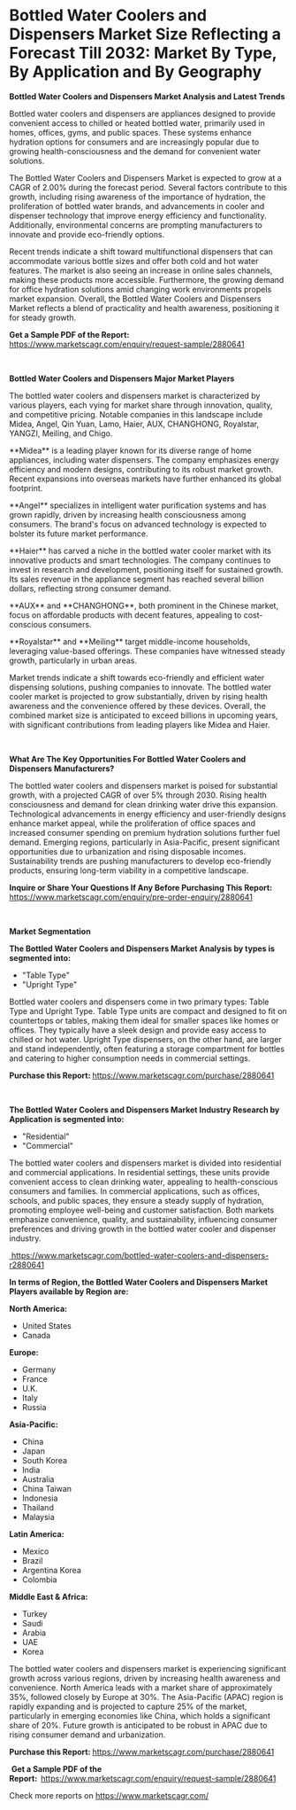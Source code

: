 <p><h1>Bottled Water Coolers and Dispensers Market Size Reflecting a Forecast Till 2032: Market By Type, By Application and By Geography</h1></p><p><strong>Bottled Water Coolers and Dispensers Market Analysis and Latest Trends</strong></p>
<p><p>Bottled water coolers and dispensers are appliances designed to provide convenient access to chilled or heated bottled water, primarily used in homes, offices, gyms, and public spaces. These systems enhance hydration options for consumers and are increasingly popular due to growing health-consciousness and the demand for convenient water solutions.</p><p>The Bottled Water Coolers and Dispensers Market is expected to grow at a CAGR of 2.00% during the forecast period. Several factors contribute to this growth, including rising awareness of the importance of hydration, the proliferation of bottled water brands, and advancements in cooler and dispenser technology that improve energy efficiency and functionality. Additionally, environmental concerns are prompting manufacturers to innovate and provide eco-friendly options.</p><p>Recent trends indicate a shift toward multifunctional dispensers that can accommodate various bottle sizes and offer both cold and hot water features. The market is also seeing an increase in online sales channels, making these products more accessible. Furthermore, the growing demand for office hydration solutions amid changing work environments propels market expansion. Overall, the Bottled Water Coolers and Dispensers Market reflects a blend of practicality and health awareness, positioning it for steady growth.</p></p>
<p><strong>Get a Sample PDF of the Report:&nbsp;</strong> <a href="https://www.marketscagr.com/enquiry/request-sample/2880641?utm_campaign=2384&utm_medium=2&utm_source=Github&utm_content=ia&utm_term=12032025&utm_id=bottled-water-coolers-and-dispensers">https://www.marketscagr.com/enquiry/request-sample/2880641</a></p>
<p>&nbsp;</p>
<p><strong>Bottled Water Coolers and Dispensers Major Market Players</strong></p>
<p><p>The bottled water coolers and dispensers market is characterized by various players, each vying for market share through innovation, quality, and competitive pricing. Notable companies in this landscape include Midea, Angel, Qin Yuan, Lamo, Haier, AUX, CHANGHONG, Royalstar, YANGZI, Meiling, and Chigo.</p><p>**Midea** is a leading player known for its diverse range of home appliances, including water dispensers. The company emphasizes energy efficiency and modern designs, contributing to its robust market growth. Recent expansions into overseas markets have further enhanced its global footprint.</p><p>**Angel** specializes in intelligent water purification systems and has grown rapidly, driven by increasing health consciousness among consumers. The brand's focus on advanced technology is expected to bolster its future market performance.</p><p>**Haier** has carved a niche in the bottled water cooler market with its innovative products and smart technologies. The company continues to invest in research and development, positioning itself for sustained growth. Its sales revenue in the appliance segment has reached several billion dollars, reflecting strong consumer demand.</p><p>**AUX** and **CHANGHONG**, both prominent in the Chinese market, focus on affordable products with decent features, appealing to cost-conscious consumers.</p><p>**Royalstar** and **Meiling** target middle-income households, leveraging value-based offerings. These companies have witnessed steady growth, particularly in urban areas.</p><p>Market trends indicate a shift towards eco-friendly and efficient water dispensing solutions, pushing companies to innovate. The bottled water cooler market is projected to grow substantially, driven by rising health awareness and the convenience offered by these devices. Overall, the combined market size is anticipated to exceed billions in upcoming years, with significant contributions from leading players like Midea and Haier.</p></p>
<p>&nbsp;</p>
<p><strong>What Are The Key Opportunities For Bottled Water Coolers and Dispensers Manufacturers?</strong></p>
<p><p>The bottled water coolers and dispensers market is poised for substantial growth, with a projected CAGR of over 5% through 2030. Rising health consciousness and demand for clean drinking water drive this expansion. Technological advancements in energy efficiency and user-friendly designs enhance market appeal, while the proliferation of office spaces and increased consumer spending on premium hydration solutions further fuel demand. Emerging regions, particularly in Asia-Pacific, present significant opportunities due to urbanization and rising disposable incomes. Sustainability trends are pushing manufacturers to develop eco-friendly products, ensuring long-term viability in a competitive landscape.</p></p>
<p><strong>Inquire or Share Your Questions If Any Before Purchasing This Report:</strong> <a href="https://www.marketscagr.com/enquiry/pre-order-enquiry/2880641?utm_campaign=2384&utm_medium=2&utm_source=Github&utm_content=ia&utm_term=12032025&utm_id=bottled-water-coolers-and-dispensers">https://www.marketscagr.com/enquiry/pre-order-enquiry/2880641</a></p>
<p>&nbsp;</p>
<p><strong>Market Segmentation</strong></p>
<p><strong>The Bottled Water Coolers and Dispensers Market Analysis by types is segmented into:</strong></p>
<p><ul><li>"Table Type"</li><li>"Upright Type"</li></ul></p>
<p><p>Bottled water coolers and dispensers come in two primary types: Table Type and Upright Type. Table Type units are compact and designed to fit on countertops or tables, making them ideal for smaller spaces like homes or offices. They typically have a sleek design and provide easy access to chilled or hot water. Upright Type dispensers, on the other hand, are larger and stand independently, often featuring a storage compartment for bottles and catering to higher consumption needs in commercial settings.</p></p>
<p><strong>Purchase this Report:&nbsp;</strong><a href="https://www.marketscagr.com/purchase/2880641?utm_campaign=2384&utm_medium=2&utm_source=Github&utm_content=ia&utm_term=12032025&utm_id=bottled-water-coolers-and-dispensers">https://www.marketscagr.com/purchase/2880641</a></p>
<p>&nbsp;</p>
<p><strong>The Bottled Water Coolers and Dispensers Market Industry Research by Application is segmented into:</strong></p>
<p><ul><li>"Residential"</li><li>"Commercial"</li></ul></p>
<p><p>The bottled water coolers and dispensers market is divided into residential and commercial applications. In residential settings, these units provide convenient access to clean drinking water, appealing to health-conscious consumers and families. In commercial applications, such as offices, schools, and public spaces, they ensure a steady supply of hydration, promoting employee well-being and customer satisfaction. Both markets emphasize convenience, quality, and sustainability, influencing consumer preferences and driving growth in the bottled water cooler and dispenser industry.</p></p>
<p><a href="https://www.marketscagr.com/bottled-water-coolers-and-dispensers-r2880641?utm_campaign=2384&utm_medium=2&utm_source=Github&utm_content=ia&utm_term=12032025&utm_id=bottled-water-coolers-and-dispensers">&nbsp;https://www.marketscagr.com/bottled-water-coolers-and-dispensers-r2880641</a></p>
<p><strong>In terms of Region, the Bottled Water Coolers and Dispensers Market Players available by Region are:</strong></p>
<p>
    <p> <strong> North America: </strong>
        <ul>
            <li>United States</li>
            <li>Canada</li>
        </ul>
        </p> 
    <p> <strong> Europe: </strong>
        <ul>
            <li>Germany</li>
            <li>France</li>
            <li>U.K.</li>
            <li>Italy</li>
            <li>Russia</li>
        </ul>
        </p> 
    <p> <strong> Asia-Pacific: </strong>
        <ul>
            <li>China</li>
            <li>Japan</li>
            <li>South Korea</li>
            <li>India</li>
            <li>Australia</li>
            <li>China Taiwan</li>
            <li>Indonesia</li>
            <li>Thailand</li>
            <li>Malaysia</li>
        </ul>
        </p> 
    <p> <strong> Latin America: </strong>
        <ul>
            <li>Mexico</li>
            <li>Brazil</li>
            <li>Argentina Korea</li>
            <li>Colombia</li>
        </ul>
        </p> 
    <p> <strong> Middle East & Africa: </strong>
        <ul>
            <li>Turkey</li>
            <li>Saudi</li>
            <li>Arabia</li>
            <li>UAE</li>
            <li>Korea</li>
        </ul>
    </p>
    </p>
<p><p>The bottled water coolers and dispensers market is experiencing significant growth across various regions, driven by increasing health awareness and convenience. North America leads with a market share of approximately 35%, followed closely by Europe at 30%. The Asia-Pacific (APAC) region is rapidly expanding and is projected to capture 25% of the market, particularly in emerging economies like China, which holds a significant share of 20%. Future growth is anticipated to be robust in APAC due to rising consumer demand and urbanization.</p></p>
<p><strong>Purchase this Report: </strong><a href="https://www.marketscagr.com/purchase/2880641?utm_campaign=2384&utm_medium=2&utm_source=Github&utm_content=ia&utm_term=12032025&utm_id=bottled-water-coolers-and-dispensers">https://www.marketscagr.com/purchase/2880641</a></p>
<p>&nbsp;<strong>Get a Sample PDF of the Report:&nbsp;&nbsp;</strong><a href="https://www.marketscagr.com/enquiry/request-sample/2880641?utm_campaign=2384&utm_medium=2&utm_source=Github&utm_content=ia&utm_term=12032025&utm_id=bottled-water-coolers-and-dispensers">https://www.marketscagr.com/enquiry/request-sample/2880641</a></p>
<p><strong></strong></p>
<p>Check more reports on <a href="https://www.marketscagr.com/?utm_campaign=2384&utm_medium=2&utm_source=Github&utm_content=ia&utm_term=12032025&utm_id=bottled-water-coolers-and-dispensers">https://www.marketscagr.com/</a></p>